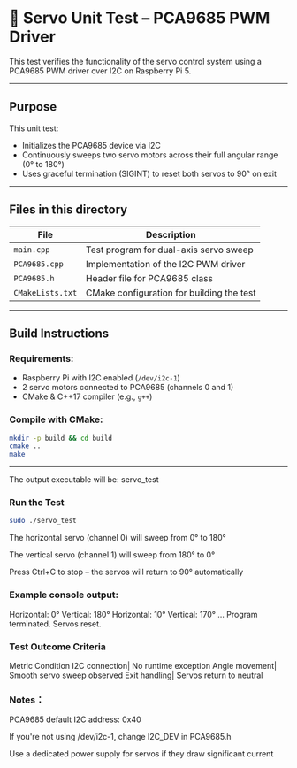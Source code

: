 # 🧪 Servo Unit Test – PCA9685 PWM Driver

This test verifies the functionality of the servo control system using a PCA9685 PWM driver over I2C on Raspberry Pi 5.

---

##  Purpose

This unit test:
- Initializes the PCA9685 device via I2C
- Continuously sweeps two servo motors across their full angular range (0° to 180°)
- Uses graceful termination (SIGINT) to reset both servos to 90° on exit

---

##  Files in this directory

| File          | Description                          |
|---------------|--------------------------------------|
| `main.cpp`    | Test program for dual-axis servo sweep |
| `PCA9685.cpp` | Implementation of the I2C PWM driver |
| `PCA9685.h`   | Header file for PCA9685 class        |
| `CMakeLists.txt` | CMake configuration for building the test |

---

##  Build Instructions

### Requirements:
- Raspberry Pi with I2C enabled (`/dev/i2c-1`)
- 2 servo motors connected to PCA9685 (channels 0 and 1)
- CMake & C++17 compiler (e.g., `g++`)

### Compile with CMake:
```bash
mkdir -p build && cd build
cmake ..
make
``` 
---

The output executable will be: servo_test

 ### Run the Test
```bash
sudo ./servo_test
``` 
The horizontal servo (channel 0) will sweep from 0° to 180°

The vertical servo (channel 1) will sweep from 180° to 0°

Press Ctrl+C to stop – the servos will return to 90° automatically

### Example console output:
Horizontal: 0°   Vertical: 180°
Horizontal: 10°  Vertical: 170°
...
Program terminated. Servos reset.

### Test Outcome Criteria

Metric	Condition
I2C connection|	No runtime exception
Angle movement|	Smooth servo sweep observed
Exit handling|	Servos return to neutral

### Notes：

PCA9685 default I2C address: 0x40

If you're not using /dev/i2c-1, change I2C_DEV in PCA9685.h

Use a dedicated power supply for servos if they draw significant current